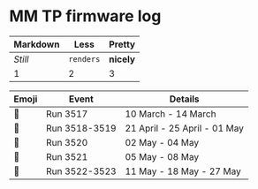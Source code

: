 MM TP firmware log
==================

Markdown | Less | Pretty
--- | --- | ---
*Still* | `renders` | **nicely**
1 | 2 | 3

Emoji            | Event         | Details
---------------- | ------------- | --------------------
 :rotating_light: | Run 3517      | 10 March - 14 March
 :rotating_light: | Run 3518-3519 | 21 April - 25 April - 01 May
 :rotating_light: | Run 3520      | 02 May - 04 May
 :rotating_light: | Run 3521      | 05 May - 08 May
 :rotating_light: | Run 3522-3523 | 11 May - 18 May - 27 May

